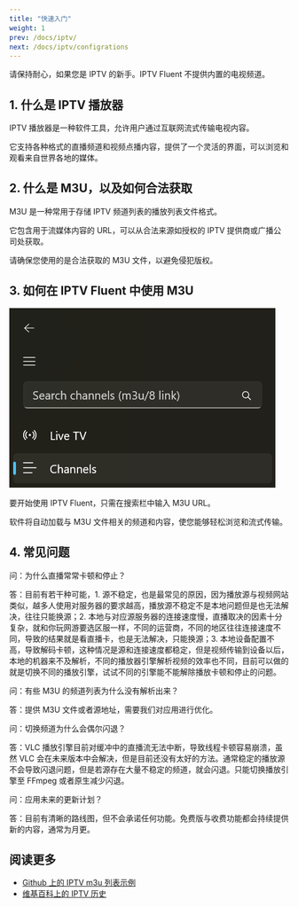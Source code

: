 ```yaml
---
title: "快速入门"
weight: 1
prev: /docs/iptv/
next: /docs/iptv/configrations
---
```


请保持耐心，如果您是 IPTV 的新手。IPTV Fluent 不提供内置的电视频道。

<!--more-->

## 1. 什么是 IPTV 播放器

IPTV 播放器是一种软件工具，允许用户通过互联网流式传输电视内容。

它支持各种格式的直播频道和视频点播内容，提供了一个灵活的界面，可以浏览和观看来自世界各地的媒体。

## 2. 什么是 M3U，以及如何合法获取

M3U 是一种常用于存储 IPTV 频道列表的播放列表文件格式。

它包含用于流媒体内容的 URL，可以从合法来源如授权的 IPTV 提供商或广播公司处获取。

请确保您使用的是合法获取的 M3U 文件，以避免侵犯版权。

## 3. 如何在 IPTV Fluent 中使用 M3U

![VLC Network Panel](https://github.com/JimmyRespawn/IPTV-Fluent/raw/main/doc/images/SearchSectionIPTVFluent.png?raw=true)

要开始使用 IPTV Fluent，只需在搜索栏中输入 M3U URL。

软件将自动加载与 M3U 文件相关的频道和内容，使您能够轻松浏览和流式传输。

## 4. 常见问题

问：为什么直播常常卡顿和停止？

答：目前有若干种可能，1. 源不稳定，也是最常见的原因，因为播放源与视频网站类似，越多人使用对服务器的要求越高，播放源不稳定不是本地问题但是也无法解决，往往只能换源；2. 本地与对应源服务器的连接速度慢，直播取决的因素十分复杂，就和你玩网游要选区服一样，不同的运营商，不同的地区往往连接速度不同，导致的结果就是看直播卡，也是无法解决，只能换源；3. 本地设备配置不高，导致解码卡顿，这种情况是源和连接速度都稳定，但是视频传输到设备以后，本地的机器来不及解析，不同的播放器引擎解析视频的效率也不同，目前可以做的就是切换不同的播放引擎，试试不同的引擎能不能解除播放卡顿和停止的问题。

问：有些 M3U 的频道列表为什么没有解析出来？

答：提供 M3U 文件或者源地址，需要我们对应用进行优化。

问：切换频道为什么会偶尔闪退？

答：VLC 播放引擎目前对缓冲中的直播流无法中断，导致线程卡顿容易崩溃，虽然 VLC 会在未来版本中会解决，但是目前还没有太好的方法。通常稳定的播放源不会导致闪退问题，但是若源存在大量不稳定的频道，就会闪退。只能切换播放引擎至 FFmpeg 或者原生减少闪退。

问：应用未来的更新计划？

答：目前有清晰的路线图，但不会承诺任何功能。免费版与收费功能都会持续提供新的内容，通常为月更。

<!-- {{< bilibili BV1c64y1n77m >}} -->

## 阅读更多

- [Github 上的 IPTV m3u 列表示例](https://github.com/search?q=iptv+list&type=repositories)
- [维基百科上的 IPTV 历史](https://zh.wikipedia.org/wiki/IPTV)
